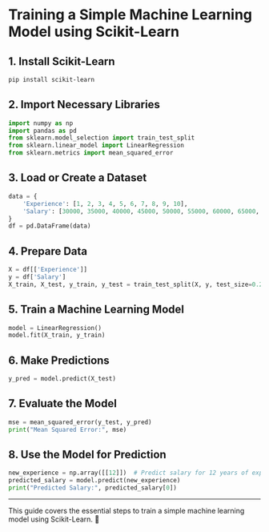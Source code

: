 # Training a Simple Machine Learning Model using Scikit-Learn

## 1. **Install Scikit-Learn**
```bash
pip install scikit-learn
```

## 2. **Import Necessary Libraries**
```python
import numpy as np
import pandas as pd
from sklearn.model_selection import train_test_split
from sklearn.linear_model import LinearRegression
from sklearn.metrics import mean_squared_error
```

## 3. **Load or Create a Dataset**
```python
data = {
    'Experience': [1, 2, 3, 4, 5, 6, 7, 8, 9, 10],
    'Salary': [30000, 35000, 40000, 45000, 50000, 55000, 60000, 65000, 70000, 75000]
}
df = pd.DataFrame(data)
```

## 4. **Prepare Data**
```python
X = df[['Experience']]
y = df['Salary']
X_train, X_test, y_train, y_test = train_test_split(X, y, test_size=0.2, random_state=42)
```

## 5. **Train a Machine Learning Model**
```python
model = LinearRegression()
model.fit(X_train, y_train)
```

## 6. **Make Predictions**
```python
y_pred = model.predict(X_test)
```

## 7. **Evaluate the Model**
```python
mse = mean_squared_error(y_test, y_pred)
print("Mean Squared Error:", mse)
```

## 8. **Use the Model for Prediction**
```python
new_experience = np.array([[12]])  # Predict salary for 12 years of experience
predicted_salary = model.predict(new_experience)
print("Predicted Salary:", predicted_salary[0])
```

---
This guide covers the essential steps to train a simple machine learning model using Scikit-Learn. 🚀
